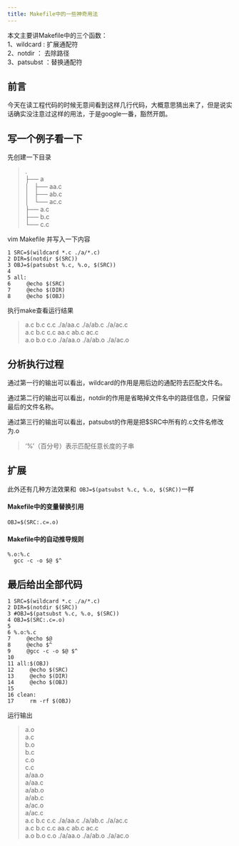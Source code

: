 ```yaml
---
title: Makefile中的一些神奇用法
---
```



本文主要讲Makefile中的三个函数：  
1、wildcard : 扩展通配符  
2、notdir ： 去除路径  
3、patsubst ：替换通配符  

## 前言
今天在读工程代码的时候无意间看到这样几行代码，大概意思猜出来了，但是说实话确实没注意过这样的用法，于是google一番，豁然开朗。

## 写一个例子看一下
先创建一下目录
>.  
├── a  
│   ├── aa.c  
│   ├── ab.c  
│   └── ac.c  
├── a.c  
├── b.c  
└── c.c  


vim Makefile 并写入一下内容
``` shell
1 SRC=$(wildcard *.c ./a/*.c)                                                 
2 DIR=$(notdir $(SRC))
3 OBJ=$(patsubst %.c, %.o, $(SRC))
4
5 all:
6     @echo $(SRC)
7     @echo $(DIR)
8     @echo $(OBJ)
```

执行make查看运行结果
>a.c b.c c.c ./a/aa.c ./a/ab.c ./a/ac.c  
a.c b.c c.c aa.c ab.c ac.c  
a.o b.o c.o ./a/aa.o ./a/ab.o ./a/ac.o  

## 分析执行过程
通过第一行的输出可以看出，wildcard的作用是用后边的通配符去匹配文件名。

通过第二行的输出可以看出，notdir的作用是省略掉文件名中的路径信息，只保留最后的文件名称。

通过第三行的输出可以看出，patsubst的作用是把$SRC中所有的.c文件名修改为.o
>‘%’（百分号）表示匹配任意长度的子串

## 扩展
此外还有几种方法效果和` OBJ=$(patsubst %.c, %.o, $(SRC))`一样
#### Makefile中的变量替换引用
``` shell
OBJ=$(SRC:.c=.o)
```
#### Makefile中的自动推导规则
```shell
%.o:%.c
  gcc -c -o $@ $^
```
## 最后给出全部代码
``` shell
1 SRC=$(wildcard *.c ./a/*.c)                                                 
2 DIR=$(notdir $(SRC))
3 #OBJ=$(patsubst %.c, %.o, $(SRC))
4 OBJ=$(SRC:.c=.o)
5
6 %.o:%.c
7     @echo $@
8     @echo $^
9     @gcc -c -o $@ $^
10
11 all:$(OBJ)
12     @echo $(SRC)
13     @echo $(DIR)
14     @echo $(OBJ)
15
16 clean:
17     rm -rf $(OBJ)
```
运行输出
>a.o  
a.c  
b.o  
b.c  
c.o  
c.c  
a/aa.o  
a/aa.c  
a/ab.o  
a/ab.c  
a/ac.o  
a/ac.c  
a.c b.c c.c ./a/aa.c ./a/ab.c ./a/ac.c  
a.c b.c c.c aa.c ab.c ac.c  
a.o b.o c.o ./a/aa.o ./a/ab.o ./a/ac.o  
